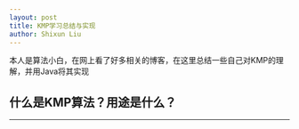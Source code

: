 ```yaml
---
layout: post
title: KMP学习总结与实现
author: Shixun Liu
---
```


本人是算法小白，在网上看了好多相关的博客，在这里总结一些自己对KMP的理解，并用Java将其实现

## 什么是KMP算法？用途是什么？
-----


